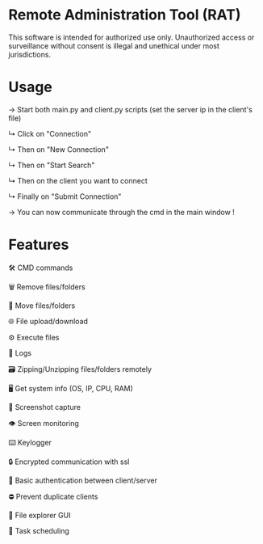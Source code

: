 # Remote Administration Tool (RAT)

This software is intended for authorized use only. Unauthorized access or surveillance without consent is illegal and unethical under most jurisdictions.

# Usage

→ Start both main.py and client.py scripts (set the server ip in the client's file)

↳ Click on "Connection"

↳ Then on "New Connection"

↳ Then on "Start Search"

↳ Then on the client you want to connect

↳ Finally on "Submit Connection"

→ You can now communicate through the cmd in the main window !

# Features

🛠️ CMD commands

🗑️ Remove files/folders

📂 Move files/folders

🌐 File upload/download

⚙️ Execute files

🧾 Logs

🗃️ Zipping/Unzipping files/folders remotely

🖥️ Get system info (OS, IP, CPU, RAM)

📸 Screenshot capture

👁️ Screen monitoring

⌨️ Keylogger

🔒 Encrypted communication with ssl

🧬 Basic authentication between client/server

⛔ Prevent duplicate clients

📁 File explorer GUI

📅 Task scheduling

